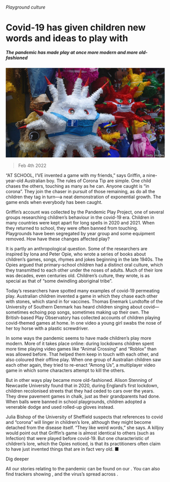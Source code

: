###### Playground culture

# Covid-19 has given children new words and ideas to play with 

##### The pandemic has made play at once more modern and more old-fashioned 

![image](images/20220205_CUP003_0.jpg) 

> Feb 4th 2022 

“AT SCHOOL, I’VE invented a game with my friends,” says Griffin, a nine-year-old Australian boy. The rules of Corona Tip are simple. One child chases the others, touching as many as he can. Anyone caught is “in corona”. They join the chaser in pursuit of those remaining, as do all the children they tag in turn—a neat demonstration of exponential growth. The game ends when everybody has been caught.

Griffin’s account was collected by the Pandemic Play Project, one of several groups researching children’s behaviour in the covid-19 era. Children in many countries were kept apart for long spells in 2020 and 2021. When they returned to school, they were often banned from touching. Playgrounds have been segregated by year group and some equipment removed. How have these changes affected play?


It is partly an anthropological question. Some of the researchers are inspired by Iona and Peter Opie, who wrote a series of books about children’s games, songs, rhymes and jokes beginning in the late 1940s. The Opies argued that primary-school children had a distinct oral culture, which they transmitted to each other under the noses of adults. Much of their lore was decades, even centuries old. Children’s culture, they wrote, is as special as that of “some dwindling aboriginal tribe”.

Today’s researchers have spotted many examples of covid-19 permeating play. Australian children invented a game in which they chase each other with stones, which stand in for vaccines. Thomas Enemark Lundtofte of the University of Southern Denmark has heard children singing about covid—sometimes echoing pop songs, sometimes making up their own. The British-based Play Observatory has collected accounts of children playing covid-themed games at home. In one video a young girl swabs the nose of her toy horse with a plastic screwdriver.

In some ways the pandemic seems to have made children’s play more modern. More of it takes place online: during lockdowns children spent more time playing video games like “Animal Crossing” and “Roblox” than was allowed before. That helped them keep in touch with each other, and also coloured their offline play. When one group of Australian children saw each other again, they tried to re-enact “Among Us”, a multiplayer video game in which some characters attempt to kill the others.

But in other ways play became more old-fashioned. Alison Stenning of Newcastle University found that in 2020, during England’s first lockdown, children recolonised streets that they had ceded to cars over the years. They drew pavement games in chalk, just as their grandparents had done. When balls were banned in school playgrounds, children adopted a venerable dodge and used rolled-up gloves instead.

Julia Bishop of the University of Sheffield suspects that references to covid and “corona” will linger in children’s lore, although they might become detached from the disease itself. “They like weird words,” she says. A killjoy would point out that Griffin’s game is almost identical to others (such as Infection) that were played before covid-19. But one characteristic of children’s lore, which the Opies noticed, is that its practitioners often claim to have just invented things that are in fact very old. ■

Dig deeper

All our stories relating to the pandemic can be found on our . You can also find trackers showing ,  and the virus’s spread across .

